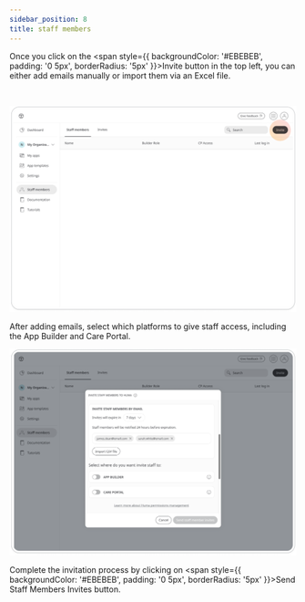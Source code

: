 ```yaml
---
sidebar_position: 8
title: staff members
---
```

Once you click on the <span style={{ backgroundColor: '#EBEBEB', padding: '0 5px', borderRadius: '5px' }}>Invite</span> button in the top left, you can either add emails manually or import them via an Excel file.

<br/>

![alt text](<../assets/invite staff-0.png>)

After adding emails, select which platforms to give staff access, including the App Builder and Care Portal.

![alt text](<../assets/invite-staff-1.png>)

Complete the invitation process by clicking on <span style={{ backgroundColor: '#EBEBEB', padding: '0 5px', borderRadius: '5px' }}>Send Staff Members Invites</span> button.
